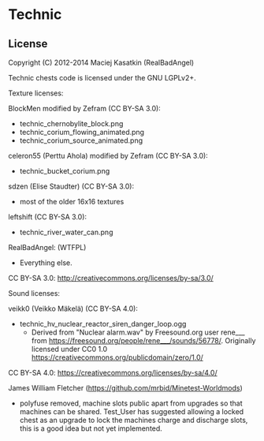 Technic
=======

License
-------

Copyright (C) 2012-2014 Maciej Kasatkin (RealBadAngel)

Technic chests code is licensed under the GNU LGPLv2+.

Texture licenses:

BlockMen modified by Zefram (CC BY-SA 3.0):
  * technic_chernobylite_block.png
  * technic_corium_flowing_animated.png
  * technic_corium_source_animated.png

celeron55 (Perttu Ahola) modified by Zefram (CC BY-SA 3.0):
  * technic_bucket_corium.png

sdzen (Elise Staudter) (CC BY-SA 3.0):
  * most of the older 16x16 textures

leftshift (CC BY-SA 3.0):
  * technic_river_water_can.png

RealBadAngel: (WTFPL)
  * Everything else.

CC BY-SA 3.0: <http://creativecommons.org/licenses/by-sa/3.0/>

Sound licenses:

veikk0 (Veikko Mäkelä) (CC BY-SA 4.0):
  * technic_hv_nuclear_reactor_siren_danger_loop.ogg
    * Derived from "Nuclear alarm.wav" by Freesound.org user rene___ from <https://freesound.org/people/rene___/sounds/56778/>. Originally licensed under CC0 1.0 <https://creativecommons.org/publicdomain/zero/1.0/>

CC BY-SA 4.0: <https://creativecommons.org/licenses/by-sa/4.0/>

James William Fletcher (https://github.com/mrbid/Minetest-Worldmods)
 - polyfuse removed, machine slots public apart from upgrades so that machines can be shared. Test_User has suggested allowing a locked chest as an upgrade to lock the machines charge and discharge slots, this is a good idea but not yet implemented.

